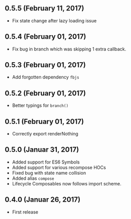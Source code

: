 ## 0.5.5 (February 11, 2017)

- Fix state change after lazy loading issue

## 0.5.4 (February 01, 2017)

- Fix bug in branch which was skipping 1 extra callback.

## 0.5.3 (February 01, 2017)

- Add forgotten dependency `fbjs`

## 0.5.2 (February 01, 2017)

- Better typings for `branch()`

## 0.5.1 (February 01, 2017)

- Correctly export renderNothing

## 0.5.0 (Januar 31, 2017)

- Added support for ES6 Symbols
- Added support for various recompose HOCs
- Fixed bug with state name collision
- Added alias `compose`
- Lifecycle Composables now follows import scheme.

## 0.4.0 (Januar 26, 2017)

- First release
